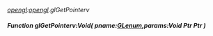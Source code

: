 _[opengl](../../modules/opengl/opengl-module.md):[opengl](../../modules/opengl/opengl-module.md).glGetPointerv_
##### Function glGetPointerv:Void( pname:[GLenum](../../modules/opengl/opengl-glenum.md),params:Void Ptr Ptr )
